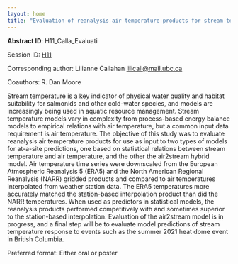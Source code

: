 ```yaml
---
layout: home
title: "Evaluation of reanalysis air temperature products for stream temperature modeling using statistical models and the hybrid air2stream model"
---
```



**Abstract ID**: H11_Calla_Evaluati

Session ID: [H11](.)

Corresponding author: Lilianne Callahan <a href="mailto:lilicall@mail.ubc.ca">lilicall@mail.ubc.ca</a>

Coauthors: R. Dan Moore 

Stream temperature is a key indicator of physical water quality and habitat suitability for salmonids and other cold-water species, and models are increasingly being used in aquatic resource management. Stream temperature models vary in complexity from process-based energy balance models to empirical relations with air temperature, but a common input data requirement is air temperature. The objective of this study was to evaluate reanalysis air temperature products for use as input to two types of models for at-a-site predictions, one based on statistical relations between stream temperature and air temperature, and the other the air2stream hybrid model. Air temperature time series were downscaled from the European Atmospheric Reanalysis 5 (ERA5) and the North American Regional Reanalysis (NARR) gridded products and compared to air temperatures interpolated from weather station data. The ERA5 temperatures more accurately matched the station-based interpolation product than did the NARR temperatures. When used as predictors in statistical models, the reanalysis products performed competitively with and sometimes superior to the station-based interpolation. Evaluation of the air2stream model is in progress, and a final step will be to evaluate model predictions of stream temperature response to events such as the summer 2021 heat dome event in British Columbia.

Preferred format: Either oral or poster
